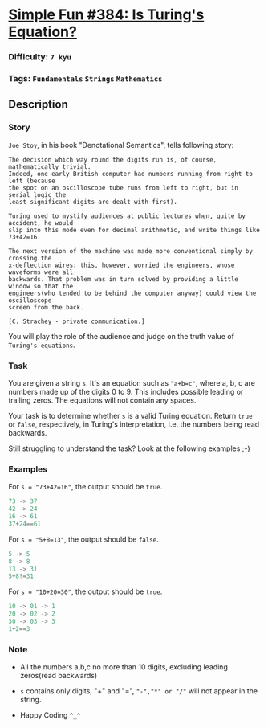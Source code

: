 # [Simple Fun #384: Is Turing's Equation?](https://www.codewars.com/kata/5a1e6323ffe75f71ae000026)

### Difficulty: `7 kyu`

### Tags: `Fundamentals` `Strings` `Mathematics`

## Description

### Story
`Joe Stoy`, in his book "Denotational Semantics", tells following story:

```
The decision which way round the digits run is, of course, mathematically trivial.
Indeed, one early British computer had numbers running from right to left (because
the spot on an oscilloscope tube runs from left to right, but in serial logic the
least significant digits are dealt with first). 

Turing used to mystify audiences at public lectures when, quite by accident, he would 
slip into this mode even for decimal arithmetic, and write things like 73+42=16.

The next version of the machine was made more conventional simply by crossing the
x-deflection wires: this, however, worried the engineers, whose waveforms were all
backwards. That problem was in turn solved by providing a little window so that the 
engineers(who tended to be behind the computer anyway) could view the oscilloscope
screen from the back. 

[C. Strachey - private communication.]
```

You will play the role of the audience and judge on the truth value of `Turing's equations`.

### Task
You are given a string `s`. It's an equation such as `"a+b=c"`, where a, b, c are numbers made up of the digits 0 to 9. This includes possible leading or trailing zeros. The equations will not contain any spaces.

Your task is to determine whether `s` is a valid Turing equation. Return `true` or `false`, respectively, in Turing's interpretation, i.e. the numbers being read backwards.

Still struggling to understand the task? Look at the following examples ;-)

### Examples
For `s = "73+42=16"`, the output should be `true`.

```js
73 -> 37
42 -> 24
16 -> 61
37+24==61
```

For `s = "5+8=13"`, the output should be `false`.

```js
5 -> 5
8 -> 8
13 -> 31
5+8!=31
```

For `s = "10+20=30"`, the output should be `true`.

```js
10 -> 01 -> 1
20 -> 02 -> 2
30 -> 03 -> 3
1+2==3
```

### Note
- All the numbers a,b,c no more than 10 digits, excluding leading zeros(read backwards)
- `s` contains only digits, "+" and "=", `"-","*" or "/"` will not appear in the string.

- Happy Coding `^_^`